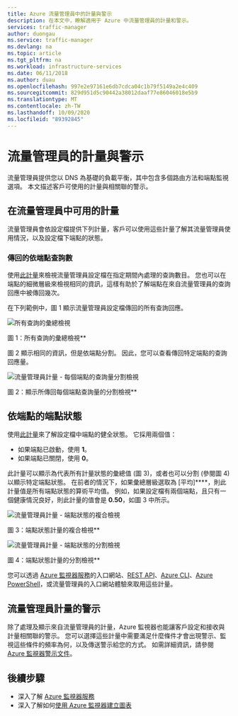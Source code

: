 ```yaml
---
title: Azure 流量管理員中的計量與警示
description: 在本文中，瞭解適用于 Azure 中流量管理員的計量和警示。
services: traffic-manager
author: duongau
ms.service: traffic-manager
ms.devlang: na
ms.topic: article
ms.tgt_pltfrm: na
ms.workload: infrastructure-services
ms.date: 06/11/2018
ms.author: duau
ms.openlocfilehash: 997e2e97161e6db7cdca04c1b79f5149a2e4c409
ms.sourcegitcommit: 829d951d5c90442a38012daaf77e86046018e5b9
ms.translationtype: MT
ms.contentlocale: zh-TW
ms.lasthandoff: 10/09/2020
ms.locfileid: "89392845"
---
```

# <a name="traffic-manager-metrics-and-alerts"></a>流量管理員的計量與警示

流量管理員提供您以 DNS 為基礎的負載平衡，其中包含多個路由方法和端點監視選項。 本文描述客戶可使用的計量與相關聯的警示。 

## <a name="metrics-available-in-traffic-manager"></a>在流量管理員中可用的計量 

流量管理員會依設定檔提供下列計量，客戶可以使用這些計量了解其流量管理員使用情況，以及設定檔下端點的狀態。  

### <a name="queries-by-endpoint-returned"></a>傳回的依端點查詢數
使用[此計量](../azure-monitor/platform/metrics-supported.md)來檢視流量管理員設定檔在指定期間內處理的查詢數目。 您也可以在端點的細微層級來檢視相同的資訊，這樣有助於了解端點在來自流量管理員的查詢回應中被傳回幾次。

在下列範例中，圖 1 顯示流量管理員設定檔傳回的所有查詢回應。 

  
![所有查詢的彙總檢視](./media/traffic-manager-metrics-alerts/traffic-manager-metrics-queries-aggregate-view.png)

圖 1：所有查詢的彙總檢視**
  
圖 2 顯示相同的資訊，但是依端點分割。 因此，您可以查看傳回特定端點的查詢回應量。

![流量管理員計量 - 每個端點的查詢量分割檢視](./media/traffic-manager-metrics-alerts/traffic-manager-metrics-query-volume-per-endpoint.png)

圖 2：顯示所傳回每個端點查詢量的分割檢視**

## <a name="endpoint-status-by-endpoint"></a>依端點的端點狀態
使用[此計量](../azure-monitor/platform/metrics-supported.md#microsoftnetworktrafficmanagerprofiles)來了解設定檔中端點的健全狀態。 它採用兩個值：
 - 如果端點已啟動，使用 **1**。
 - 如果端點已關閉，使用 **0**。

此計量可以顯示為代表所有計量狀態的彙總值 (圖 3)，或者也可以分割 (參閱圖 4) 以顯示特定端點狀態。 在前者的情況下，如果彙總層級選取為 [平均]****，則此計量值是所有端點狀態的算術平均值。 例如，如果設定檔有兩個端點，且只有一個健康情況良好，則此計量的值會是 **0.50**，如圖 3 中所示。 


![流量管理員計量 - 端點狀態的複合檢視](./media/traffic-manager-metrics-alerts/traffic-manager-metrics-endpoint-status-composite-view.png)

圖 3：端點狀態計量的複合檢視**


![流量管理員計量 - 端點狀態的分割檢視](./media/traffic-manager-metrics-alerts/traffic-manager-metrics-endpoint-status-split-view.png)

圖 4：端點狀態計量的分割檢視**

您可以透過 [Azure 監視器服務](../azure-monitor/platform/metrics-supported.md)的入口網站、[REST API](https://docs.microsoft.com/rest/api/monitor/)、[Azure CLI](https://docs.microsoft.com/cli/azure/monitor)、[Azure PowerShell](https://docs.microsoft.com/powershell/module/az.applicationinsights)，或流量管理員的入口網站體驗來取用這些計量。

## <a name="alerts-on-traffic-manager-metrics"></a>流量管理員計量的警示
除了處理及顯示來自流量管理員的計量，Azure 監視器也能讓客戶設定和接收與計量相關聯的警示。 您可以選擇這些計量中需要滿足什麼條件才會出現警示、監視這些條件的頻率為何，以及傳送警示給您的方式。 如需詳細資訊，請參閱 [Azure 監視器警示文件](../monitoring-and-diagnostics/monitor-alerts-unified-usage.md)。

## <a name="next-steps"></a>後續步驟
- 深入了解 [Azure 監視器服務](../azure-monitor/platform/metrics-supported.md)
- 深入了解如何[使用 Azure 監視器建立圖表](../azure-monitor/platform/metrics-getting-started.md#create-your-first-metric-chart)
